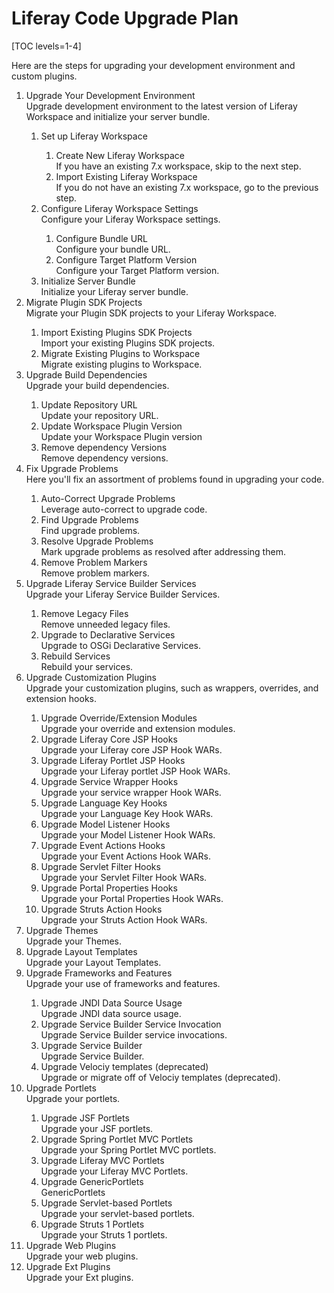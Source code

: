 # Liferay Code Upgrade Plan

[TOC levels=1-4]

<p>
Here are the steps for upgrading your development environment and custom plugins.
</p>

<ol id="root">
    <li>
        <div class="title">Upgrade Your Development Environment</div>
        <div class="description">Upgrade development environment to the latest version of Liferay Workspace and initialize your server bundle.</div>
    </li>
    <ol>
        <li>
            <div class="title">Set up Liferay Workspace</div>
        </li>
        <ol>
            <li commandId="create_new_liferay_workspace">
                <div class="title">Create New Liferay Workspace</div>
                <div class="description">If you have an existing 7.x workspace, skip to the next step.</div>
            </li>
            <li commandId="import_existing_liferay_workspace">
                <div class="title">Import Existing Liferay Workspace</div>
                <div class="description">If you do not have an existing 7.x workspace, go to the previous step.</div>
            </li>
        </ol>
        <li>
            <div class="title">Configure Liferay Workspace Settings</div>
            <div class="description">Configure your Liferay Workspace settings.</div>
        </li>
        <ol>
            <li commandId="configure_bundle_url">
                <div class="title">Configure Bundle URL</div>
                <div class="description">Configure your bundle URL.</div>
            </li>
            <li commandId="configure_target_platform_version">
                <div class="title">Configure Target Platform Version</div>
                <div class="description">Configure your Target Platform version.</div>
            </li>
        </ol>
        <li commandId="initialize_server_bundle">
            <div class="title">Initialize Server Bundle</div>
            <div class="description">Initialize your Liferay server bundle.</div>
        </li>
    </ol>
    <li>
        <div class="title">Migrate Plugin SDK Projects</div>
        <div class="description">Migrate your Plugin SDK projects to your Liferay Workspace.</div>
    </li>
    <ol>
        <li commandId="import_existing_plugins_sdk">
            <div class="title">Import Existing Plugins SDK Projects</div>
            <div class="description">Import your existing Plugins SDK projects.</div>
        </li>
        <li commandId="migrate_existing_plugins_to_workspace">
            <div class="title">Migrate Existing Plugins to Workspace</div>
            <div class="description">Migrate existing plugins to Workspace.</div>
        </li>
    </ol>
    <li>
        <div class="title">Upgrade Build Dependencies</div>
        <div class="description">Upgrade your build dependencies.</div>
    </li>
    <ol>
        <li commandId="update_repository_url">
            <div class="title">Update Repository URL</div>
            <div class="description">Update your repository URL.</div>
        </li>
        <li commandId="update_workspace_plguin_version">
            <div class="title">Update Workspace Plugin Version</div>
            <div class="description">Update your Workspace Plugin version</div>
        </li>
        <li commandId="remove_dependency_version">
            <div class="title">Remove dependency Versions</div>
            <div class="description">Remove dependency versions.</div>
        </li>
    </ol>
    <li>
        <div class="title">Fix Upgrade Problems</div>
        <div class="description">Here you'll fix an assortment of problems found in upgrading your code.</div>
    </li>
    <ol>
        <li commandId="auto_correct_find_upgrade_problems">
            <div class="title">Auto-Correct Upgrade Problems</div>
            <div class="description">Leverage auto-correct to upgrade code.</div>
        </li>
        <li commandId="find_upgrade_problems">
            <div class="title">Find Upgrade Problems</div>
            <div class="description">Find upgrade problems.</div>
        </li>
        <li>
            <div class="title">Resolve Upgrade Problems</div>
            <div class="description">Mark upgrade problems as resolved after addressing them.</div>
        </li>
        <li commandId="remove_upgrade_problems_markers">
            <div class="title">Remove Problem Markers</div>
            <div class="description">Remove problem markers.</div>
        </li>
    </ol>
    <li>
        <div class="title">Upgrade Liferay Service Builder Services</div>
        <div class="description">Upgrade your Liferay Service Builder Services.</div>
    </li>
    <ol>
        <li commandId="remove_legacy_files">
            <div class="title">Remove Legacy Files</div>
            <div class="description">Remove unneeded legacy files.</div>
        </li>
        <li>
            <div class="title">Upgrade to Declarative Services</div>
            <div class="description">Upgrade to OSGi Declarative Services.</div>
        </li>
        <li commandId="rebuild_services">
            <div class="title">Rebuild Services</div>
            <div class="description">Rebuild your services.</div>
        </li>
    </ol>
    <li>
        <div class="title">Upgrade Customization Plugins</div>
        <div class="description">Upgrade your customization plugins, such as wrappers, overrides, and extension hooks.</div>
    </li>
    <ol>
        <li>
            <div class="title">Upgrade Override/Extension Modules</div>
            <div class="description">Upgrade your override and extension modules.</div>
        </li>
        <li>
            <div class="title">Upgrade Liferay Core JSP Hooks</div>
            <div class="description">Upgrade your Liferay core JSP Hook WARs.</div>
        </li>
        <li>
            <div class="title">Upgrade Liferay Portlet JSP Hooks</div>
            <div class="description">Upgrade your Liferay portlet JSP Hook WARs.</div>
        </li>
        <li>
            <div class="title">Upgrade Service Wrapper Hooks</div>
            <div class="description">Upgrade your service wrapper Hook WARs.</div>
        </li>
        <li>
            <div class="title">Upgrade Language Key Hooks</div>
            <div class="description">Upgrade your Language Key Hook WARs.</div>
        </li>
        <li>
            <div class="title">Upgrade Model Listener Hooks</div>
            <div class="description">Upgrade your Model Listener Hook WARs.</div>
        </li>
        <li>
            <div class="title">Upgrade Event Actions Hooks</div>
            <div class="description">Upgrade your Event Actions Hook WARs.</div>
        </li>
        <li>
            <div class="title">Upgrade Servlet Filter Hooks</div>
            <div class="description">Upgrade your Servlet Filter Hook WARs.</div>
        </li>
        <li>
            <div class="title">Upgrade Portal Properties Hooks</div>
            <div class="description">Upgrade your Portal Properties Hook WARs.</div>
        </li>
        <li>
            <div class="title">Upgrade Struts Action Hooks</div>
            <div class="description">Upgrade your Struts Action Hook WARs.</div>
        </li>
    </ol>
    <li>
        <div class="title">Upgrade Themes</div>
        <div class="description">Upgrade your Themes.</div>
    </li>
    <li>
        <div class="title">Upgrade Layout Templates</div>
        <div class="description">Upgrade your Layout Templates.</div>
    </li>
    <li>
        <div class="title">Upgrade Frameworks and Features</div>
        <div class="description">Upgrade your use of frameworks and features.</div>
    </li>
    <ol>
        <li>
            <div class="title">Upgrade JNDI Data Source Usage</div>
            <div class="description">Upgrade JNDI data source usage.</div>
        </li>
        <li>
            <div class="title">Upgrade Service Builder Service Invocation</div>
            <div class="description">Upgrade Service Builder service invocations.</div>
        </li>
        <li>
            <div class="title">Upgrade Service Builder</div>
            <div class="description">Upgrade Service Builder.</div>
        </li>
        <li>
            <div class="title">Upgrade Velociy templates (deprecated)</div>
            <div class="description">Upgrade or migrate off of Velociy templates (deprecated).</div>
        </li>
    </ol>
    <li>
        <div class="title">Upgrade Portlets</div>
        <div class="description">Upgrade your portlets.</div>
    </li>
    <ol>
        <li>
            <div class="title">Upgrade JSF Portlets</div>
            <div class="description">Upgrade your JSF portlets.</div>
        </li>
        <li>
            <div class="title">Upgrade Spring Portlet MVC Portlets</div>
            <div class="description">Upgrade your Spring Portlet MVC portlets.</div>
        </li>
        <li>
            <div class="title">Upgrade Liferay MVC Portlets</div>
            <div class="description">Upgrade your Liferay MVC Portlets.</div>
        </li>
        <li>
            <div class="title">Upgrade GenericPortlets</div>
            <div class="description">GenericPortlets</div>
        </li>
        <li>
            <div class="title">Upgrade Servlet-based Portlets</div>
            <div class="description">Upgrade your servlet-based portlets.</div>
        </li>
        <li>
            <div class="title">Upgrade Struts 1 Portlets</div>
            <div class="description">Upgrade your Struts 1 portlets.</div>
        </li>
    </ol>
    <li>
        <div class="title">Upgrade Web Plugins</div>
        <div class="description">Upgrade your web plugins.</div>
    </li>
    <li>
        <div class="title">Upgrade Ext Plugins</div>
        <div class="description">Upgrade your Ext plugins.</div>
    </li>
</ol>